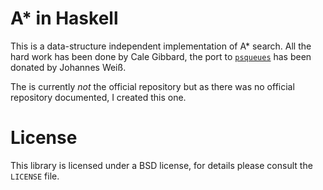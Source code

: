 # A\* in Haskell

This is a data-structure independent implementation of A\* search. All the hard work has been done by Cale Gibbard, the port to [`psqueues`](https://hackage.haskell.org/package/psqueues) has been donated by Johannes Weiß.

The is currently _not_ the official repository but as there was no official repository documented, I created this one.

# License

This library is licensed under a BSD license, for details please consult the
`LICENSE` file.
